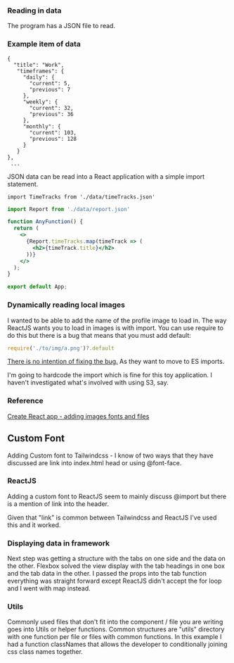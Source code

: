 ### Reading in data

The program has a JSON file to read.

### Example item of data
```
{
  "title": "Work",
   "timeframes": {
     "daily": {
       "current": 5,
       "previous": 7
     },
     "weekly": {
       "current": 32,
       "previous": 36
     },
     "monthly": {
       "current": 103,
       "previous": 128
     }
   }
},
 ...
```

JSON data can be read into a React application with a simple import statement.

```
import TimeTracks from './data/timeTracks.json'
```

```jsx
import Report from './data/report.json'

function AnyFunction() {
  return (
    <>
      {Report.timeTracks.map(timeTrack => (
        <h2>{timeTrack.title}</h2>
      ))}
    </>
  );
}

export default App;
```

### Dynamically reading local images

I wanted to be able to add the name of the profile image to load in. The way ReactJS wants you to load in images is with import.
You can use require to do this but there is a bug that means that you must add default:

```js
require('./to/img/a.png')?.default
```

[There is no intention of fixing the bug.](https://github.com/facebook/create-react-app/pull/9934#issuecomment-851286168) 
As they want to move to ES imports.

I'm going to hardcode the import which is fine for this toy application. I haven't investigated what's involved with using S3, say.


### Reference

[Create React app - adding images fonts and files](https://create-react-app.dev/docs/adding-images-fonts-and-files/)

## Custom Font

Adding Custom font to Tailwindcss - I know of two ways that they have discussed are link into index.html head or using @font-face.

### ReactJS 

Adding a custom font to ReactJS seem to mainly discuss @import but there is a mention of link into the header.

Given that "link" is common between Tailwindcss and ReactJS I've used this and it worked.

### Displaying data in framework

Next step was getting a structure with the tabs on one side and the data on the other.
Flexbox solved the view display with the tab headings in one box and the tab data in the other.
I passed the props into the tab function everything was straight forward except
ReactJS didn't accept the for loop and I went with map instead.

### Utils

Commonly used files that don't fit into the component / file you are writing goes into Utils 
or helper functions. Common structures are "utils" directory with one function per file
or files with common functions. In this example I had a function classNames that allows the
developer to conditionally joining css class names together.

